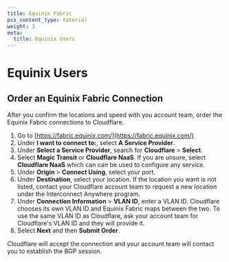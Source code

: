 ```yaml
---
title: Equinix Fabric
pcx_content_type: tutorial
weight: 3
meta:
  title: Equinix Users
---
```


# Equinix Users

## Order an Equinix Fabric Connection

After you confirm the locations and speed with you account team, order the Equinix Fabric connections to Cloudflare.

1.  Go to [https://fabric.equinix.com/](https://fabric.equinix.com/)
2.  Under **I want to connect to:**, select **A Service Provider**.
3.  Under **Select a Service Provider**, search for **Cloudflare** > **Select**.
4.  Select **Magic Transit** or **Cloudflare NaaS**. If you are unsure, select **Cloudflare NaaS** which can can be used to configure any service.
5.  Under **Origin** > **Connect Using**, select your port.
6.  Under **Destination**, select your location. If the location you want is not listed, contact your Cloudflare account team to request a new location under the Interconnect Anywhere program.
7.  Under **Connection Information** > **VLAN ID**, enter a VLAN ID. Cloudflare chooses its own VLAN ID and Equinix Fabric maps between the two. To use the same VLAN ID as Cloudflare, ask your account team for Cloudflare's VLAN ID and they will provide it.
8.  Select **Next** and then **Submit Order**.

Cloudflare will accept the connection and your account team will contact you to establish the BGP session.
